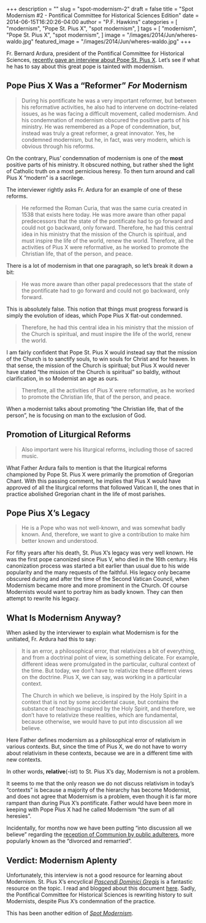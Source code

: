 +++
description = ""
slug = "spot-modernism-2"
draft = false
title = "Spot Modernism #2 - Pontifical Committee for Historical Sciences Edition"
date = 2014-06-15T16:20:26-04:00
author = "P.F. Hawkins"
categories = [
  "modernism",
  "Pope St. Pius X",
  "spot modernism",
]
tags = [
  "modernism",
  "Pope St. Pius X",
  "spot modernism",
]
image = "/images/2014/Jun/wheres-waldo.jpg"
featured_image = "/images/2014/Jun/wheres-waldo.jpg"
+++

Fr. Bernard Ardura, president of the Pontifical Committee for Historical Sciences, [recently gave an interview about Pope St. Pius X](http://www.zenit.org/en/articles/pius-x-is-misunderstood-says-leader-of-pontifical-committee-for-historical-sciences). Let’s see if what he has to say about this great pope is tainted with modernism.

## Pope Pius X Was a “Reformer” *For* Modernism

> During his pontificate he was a very important reformer, but between his reformative activities, he also had to intervene on doctrine-related issues, as he was facing a difficult movement, called modernism. And his condemnation of modernism obscured the positive parts of his ministry. He was remembered as a Pope of condemnation, but, instead was truly a great reformer, a great innovator. Yes, he condemned modernism, but he, in fact, was very modern, which is obvious through his reforms.

On the contrary, Pius’ condemnation of modernism is one of the **most** positive parts of his ministry. It obscured nothing, but rather shed the light of Catholic truth on a most pernicious heresy. To then turn around and call Pius X “modern” is a sacrilege. 

The interviewer rightly asks Fr. Ardura for an example of one of these reforms.

> He reformed the Roman Curia, that was the same curia created in 1538 that exists here today. He was more aware than other papal predecessors that the state of the pontificate had to go forward and could not go backward, only forward. Therefore, he had this central idea in his ministry that the mission of the Church is spiritual, and must inspire the life of the world, renew the world. Therefore, all the activities of Pius X were reformative, as he worked to promote the Christian life, that of the person, and peace.

There is a lot of modernism in that one paragraph, so let’s break it down a bit:

> He was more aware than other papal predecessors that the state of the pontificate had to go forward and could not go backward, only forward.

This is absolutely false. This notion that things must progress forward is simply the evolution of ideas, which Pope Pius X flat-out condemned.

> Therefore, he had this central idea in his ministry that the mission of the Church is spiritual, and must inspire the life of the world, renew the world.

I am fairly confident that Pope St. Pius X would instead say that the mission of the Church is to sanctify souls, to win souls for Christ and for heaven. In that sense, the mission of the Church is spiritual; but Pius X would never have stated “the mission of the Church is spiritual” so baldly, without clarification, in so Modernist an age as ours.

> Therefore, all the activities of Pius X were reformative, as he worked to promote the Christian life, that of the person, and peace.

When a modernist talks about promoting “the Christian life, that of the person”, he is focusing on man to the exclusion of God.

## Promotion of Liturgical Reforms

> Also important were his liturgical reforms, including those of sacred music.

What Father Ardura fails to mention is that the liturgical reforms championed by Pope St. Pius X were primarily the promotion of Gregorian Chant. With this  passing comment, he implies that Pius X would have approved of all the liturgical reforms that followed Vatican II, the ones that in practice abolished Gregorian chant in the life of most parishes. 

## Pope Pius X’s Legacy

> He is a Pope who was not well-known, and was somewhat badly known. And, therefore, we want to give a contribution to make him better known and understood.

For fifty years after his death, St. Pius X’s legacy was very well known. He was the first pope canonized since Pius V, who died in the 16th century. His canonization process was started a bit earlier than usual due to his wide popularity and the many requests of the faithful. His legacy only became obscured during and after the time of the Second Vatican Council, when Modernism became more and more prominent in the Church. Of course Modernists would want to portray him as badly known. They can then attempt to rewrite his legacy.

## What Is Modernism Anyway?

When asked by the interviewer to explain what Modernism is for the unitiated, Fr. Ardura had this to say:

> It is an error, a philosophical error, that relativizes a bit of everything, and from a doctrinal point of view, is something delicate. For example, different ideas were promulgated in the particular, cultural context of the time. But today, we don’t have to relativize these different views on the doctrine. Pius X, we can say, was working in a particular context.
>
> The Church in which we believe, is inspired by the Holy Spirit in a context that is not by some accidental cause, but contains the substance of teachings inspired by the Holy Spirit, and therefore, we don’t have to relativize these realities, which are fundamental, because otherwise, we would have to put into discussion all we believe.

Here Father defines modernism as a philosophical error of relativism in various contexts. But, since the time of Pius X, we do not have to worry about relativism in these contexts, because we are in a different time with new contexts. 

In other words, **relative**(-ist) to St. Pius X’s day, Modernism is not a problem. 

It seems to me that the only reason we do not discuss relativism in today’s “contexts” is because a majority of the hierarchy has become Modernist, and does not agree that Modernism is a problem, even though it is far more rampant than during Pius X’s pontificate. Father would have been more in keeping with Pope Pius X had he called Modernism “the sum of all heresies”.

Incidentally, for months now we have been putting “into discussion all we believe” regarding the [reception of Communion by public adulterers](http://theoldevangelization.com/there-is-no-such-thing-as-%E2%80%9Cremarriage%E2%80%9D-after-divorce/), more popularly known as the “divorced and remarried”.

## Verdict: Modernism Aplenty

Unfortunately, this interview is not a good resource for learning about Modernism. St. Pius X’s encyclical *[Pascendi Dominici Gregis](http://www.papalencyclicals.net/Pius10/p10pasce.htm)* is a fantastic resource on the topic. I read and blogged about this document [here](http://theoldevangelization.com/pascendi-series/). Sadly, the Pontifical Committee for Historical Sciences is rewriting history to suit Modernists, despite  Pius X’s condemnation of the practice.

This has been another edition of *[Spot Modernism](http://theoldevangelization.com/tag/spot-modernism/)*.

